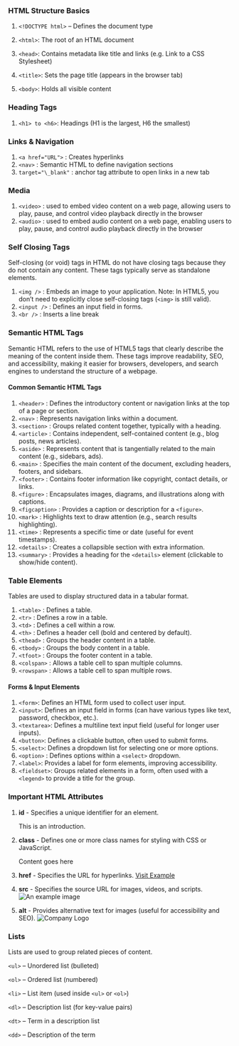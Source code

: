### HTML Structure Basics

1. `<!DOCTYPE html>` – Defines the document type

2. `<html>`: The root of an HTML document
3. `<head>`: Contains metadata like title and links (e.g. Link to a CSS Stylesheet)
4. `<title>`: Sets the page title (appears in the browser tab)
5. `<body>`: Holds all visible content

### Heading Tags

1. `<h1> to <h6>`: Headings (H1 is the largest, H6 the smallest)

### Links & Navigation

1. `<a href="URL">` : Creates hyperlinks
2. `<nav>` : Semantic HTML to define navigation sections
3. `target="\_blank"` : anchor tag attribute to open links in a new tab

### Media

1. `<video>` : used to embed video content on a web page, allowing users to play, pause, and control video playback directly in the browser
2. `<audio>` : used to embed audio content on a web page, enabling users to play, pause, and control audio playback directly in the browser

### Self Closing Tags

Self-closing (or void) tags in HTML do not have closing tags because they do not contain any content. These tags typically serve as standalone elements.

1. `<img />` : Embeds an image to your application. Note: In HTML5, you don’t need to explicitly close self-closing tags (`<img>` is still valid).
2. `<input />` : Defines an input field in forms.
3. `<br />` : Inserts a line break

### Semantic HTML Tags

Semantic HTML refers to the use of HTML5 tags that clearly describe the meaning of the content inside them. These tags improve readability, SEO, and accessibility,
making it easier for browsers, developers, and search engines to understand the structure of a webpage.

#### Common Semantic HTML Tags

1. `<header>` : Defines the introductory content or navigation links at the top of a page or section.
2. `<nav>` : Represents navigation links within a document.
3. `<section>` : Groups related content together, typically with a heading.
4. `<article>` : Contains independent, self-contained content (e.g., blog posts, news articles).
5. `<aside>` : Represents content that is tangentially related to the main content (e.g., sidebars, ads).
6. `<main>` : Specifies the main content of the document, excluding headers, footers, and sidebars.
7. `<footer>` : Contains footer information like copyright, contact details, or links.
8. `<figure>` : Encapsulates images, diagrams, and illustrations along with captions.
9. `<figcaption>` : Provides a caption or description for a `<figure>`.
10. `<mark>` : Highlights text to draw attention (e.g., search results highlighting).
11. `<time>` : Represents a specific time or date (useful for event timestamps).
12. `<details>` : Creates a collapsible section with extra information.
13. `<summary>` : Provides a heading for the `<details>` element (clickable to show/hide content).

### Table Elements

Tables are used to display structured data in a tabular format.

1. `<table>` : Defines a table.
2. `<tr>` : Defines a row in a table.
3. `<td>` : Defines a cell within a row.
4. `<th>` : Defines a header cell (bold and centered by default).
5. `<thead>` : Groups the header content in a table.
6. `<tbody>` : Groups the body content in a table.
7. `<tfoot>` : Groups the footer content in a table.
8. `<colspan>` : Allows a table cell to span multiple columns.
9. `<rowspan>` : Allows a table cell to span multiple rows.

#### Forms & Input Elements

1. `<form>`: Defines an HTML form used to collect user input.
2. `<input>`: Defines an input field in forms (can have various types like text, password, checkbox, etc.).
3. `<textarea>`: Defines a multiline text input field (useful for longer user inputs).
4. `<button>`: Defines a clickable button, often used to submit forms.
5. `<select>`: Defines a dropdown list for selecting one or more options.
6. `<option>` : Defines options within a `<select>` dropdown.
7. `<label>`: Provides a label for form elements, improving accessibility.
8. `<fieldset>`: Groups related elements in a form, often used with a `<legend>` to provide a title for the group.

### Important HTML Attributes

1. **id** - Specifies a unique identifier for an element.
   <p id="intro">This is an introduction.</p>

2. **class** - Defines one or more class names for styling with CSS or JavaScript.
   <div class="container">Content goes here</div>
3. **href** - Specifies the URL for hyperlinks.
   <a href="https://example.com">Visit Example</a>

4. **src** - Specifies the source URL for images, videos, and scripts.
   <img src="image.jpg" alt="An example image" />

5. **alt** - Provides alternative text for images (useful for accessibility and SEO).
   <img src="logo.png" alt="Company Logo" />

### Lists

Lists are used to group related pieces of content.

`<ul>` – Unordered list (bulleted)

`<ol>` – Ordered list (numbered)

`<li>` – List item (used inside `<ul>` or `<ol>`)

`<dl>` – Description list (for key-value pairs)

`<dt>` – Term in a description list

`<dd>` – Description of the term
